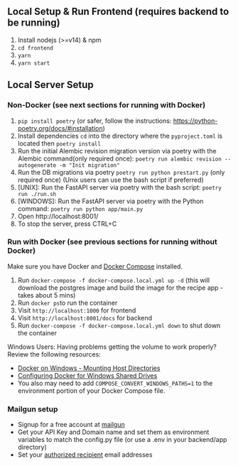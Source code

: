 ## Local Setup & Run Frontend (requires backend to be running)

1. Install nodejs (>=v14) & npm
2. `cd frontend`
3. `yarn`
4. `yarn start`

## Local Server Setup

### Non-Docker (see next sections for running with Docker)

1. `pip install poetry` (or safer, follow the instructions: https://python-poetry.org/docs/#installation)
2. Install dependencies `cd` into the directory where the `pyproject.toml` is located then `poetry install`
3. Run the initial Alembic revision migration version via poetry with the Alembic command(only required once): `poetry run alembic revision --autogenerate -m "Init migration"`
4. Run the DB migrations via poetry `poetry run python prestart.py` (only required once) (Unix users can use
   the bash script if preferred)
5. [UNIX]: Run the FastAPI server via poetry with the bash script: `poetry run ./run.sh`
6. [WINDOWS]: Run the FastAPI server via poetry with the Python command: `poetry run python app/main.py`
7. Open http://localhost:8001/
8. To stop the server, press CTRL+C

### Run with Docker (see previous sections for running without Docker)

Make sure you have Docker and [Docker Compose](https://docs.docker.com/compose/install/) installed.

1. Run `docker-compose -f docker-compose.local.yml up -d` (this will download the postgres
   image and build the image for the recipe app - takes about 5 mins)
2. Run `docker ps`to run the container
3. Visit `http://localhost:1000` for frontend
4. Visit `http://localhost:8001/docs` for backend
5. Run `docker-compose -f docker-compose.local.yml down` to shut down the container

Windows Users: Having problems getting the volume to work properly? Review the following resources:

- [Docker on Windows - Mounting Host Directories](https://rominirani.com/docker-on-windows-mounting-host-directories-d96f3f056a2c?gi=324e01b3473a)
- [Configuring Docker for Windows Shared Drives](https://docs.microsoft.com/en-gb/archive/blogs/stevelasker/configuring-docker-for-windows-volumes)
- You also may need to add `COMPOSE_CONVERT_WINDOWS_PATHS=1` to the environment portion of your Docker Compose file.

### Mailgun setup

- Signup for a free account at [mailgun](https://www.mailgun.com/)
- Get your API Key and Domain name and set them as environment variables to match the config.py file (or use a .env in your backend/app directory)
- Set your [authorized recipient](https://help.mailgun.com/hc/en-us/articles/217531258-Authorized-Recipients) email addresses
